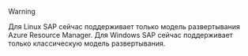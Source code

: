 
> [!WARNING]
> Для Linux SAP сейчас поддерживает только модель развертывания Azure Resource Manager. Для Windows SAP сейчас поддерживает только классическую модель развертывания.
> 
> 


